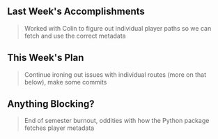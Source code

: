 ## Last Week's Accomplishments

> Worked with Colin to figure out individual player paths so we can fetch and use the correct metadata

## This Week's Plan

> Continue ironing out issues with individual routes (more on that below), make some commits

## Anything Blocking?

> End of semester burnout, oddities with how the Python package fetches player metadata